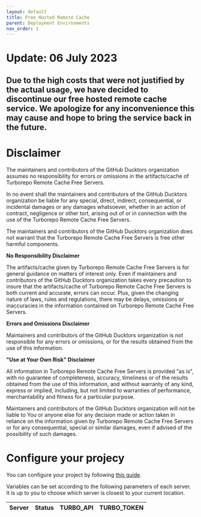 ```yaml
---
layout: default
title: Free Hosted Remote Cache
parent: Deployment Environments
nav_order: 1
---
```


# Update: 06 July 2023

Due to the high costs that were not justified by the actual usage, we have decided to discontinue our free hosted remote cache service. We apologize for any inconvenience this may cause and hope to bring the service back in the future.
---

# Disclaimer
The maintainers and contributors of the GitHub Ducktors organization assumes no responsibility for errors or omissions in the artifacts/cache of Turborepo Remote Cache Free Servers.

In no event shall the maintainers and contributors of the GitHub Ducktors organization be liable for any special, direct, indirect, consequential, or incidental damages or any damages whatsoever, whether in an action of contract, negligence or other tort, arising out of or in connection with the use of the Turborepo Remote Cache Free Servers.

The maintainers and contributors of the GitHub Ducktors organization does not warrant that the Turborepo Remote Cache Free Servers is free other harmful components.

**No Responsibility Disclaimer**

The artifacts/cache given by Turborepo Remote Cache Free Servers is for general guidance on matters of interest only. Even if maintainers and contributors of the GitHub Ducktors organization takes every precaution to insure that the artifacts/cache of Turborepo Remote Cache Free Servers is both current and accurate, errors can occur. Plus, given the changing nature of laws, rules and regulations, there may be delays, omissions or inaccuracies in the information contained on Turborepo Remote Cache Free Servers.

**Errors and Omissions Disclaimer**

Maintainers and contributors of the GitHub Ducktors organization is not responsible for any errors or omissions, or for the results obtained from the use of this information.

**"Use at Your Own Risk" Disclaimer**

All information in Turborepo Remote Cache Free Servers is provided "as is", with no guarantee of completeness, accuracy, timeliness or of the results obtained from the use of this information, and without warranty of any kind, express or implied, including, but not limited to warranties of performance, merchantability and fitness for a particular purpose.

Maintainers and contributors of the GitHub Ducktors organization will not be liable to You or anyone else for any decision made or action taken in reliance on the information given by Turborepo Remote Cache Free Servers or for any consequential, special or similar damages, even if advised of the possibility of such damages.

# Configure your projecy

You can configure your project by following [this guide](https://ducktors.github.io/turborepo-remote-cache/custom-remote-caching.html).

Variables can be set according to the following parameters of each server. It is up to you to choose which server is closest to your current location.

| Server |  Status | TURBO_API | TURBO_TOKEN |
| -- | -- | -- | -- |


